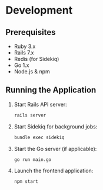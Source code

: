 # Development

## Prerequisites

- Ruby 3.x
- Rails 7.x
- Redis (for Sidekiq)
- Go 1.x
- Node.js & npm

## Running the Application

1. Start Rails API server:
   ```bash
   rails server
   ```
2. Start Sidekiq for background jobs:
   ```bash
   bundle exec sidekiq
   ```
3. Start the Go server (if applicable):
   ```bash
   go run main.go
   ```
4. Launch the frontend application:
   ```bash
   npm start
   ```

